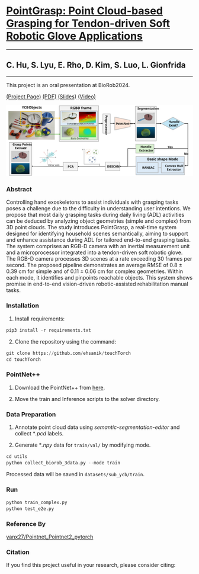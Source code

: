 # [PointGrasp: Point Cloud-based Grasping for Tendon-driven Soft Robotic Glove Applications](https://github.com/ThroneHU/PointGrasp/blob/main)
---
## C. Hu, S. Lyu, E. Rho, D. Kim, S. Luo, L. Gionfrida 
---
This project is an oral presentation at BioRob2024. <br>

[(Project Page)](https://github.com/ThroneHU/PointGrasp/blob/main) [(PDF)](https://github.com/ThroneHU/PointGrasp/blob/main) [(Slides)](https://github.com/ThroneHU/PointGrasp/blob/main) [(Video)](https://github.com/ThroneHU/PointGrasp/blob/main)

![image](https://github.com/ThroneHU/PointGrasp/blob/main/figs/Fig2.svg)

### Abstract

Controlling hand exoskeletons to assist individuals with grasping tasks poses a challenge due to the difficulty in understanding user intentions. We propose that most daily grasping tasks during daily living (ADL) activities can be deduced by analyzing object geometries (simple and complex) from 3D point clouds. The study introduces PointGrasp, a real-time system designed for identifying household scenes semantically, aiming to support and enhance assistance during ADL for tailored end-to-end grasping tasks. The system comprises an RGB-D camera with an inertial measurement unit and a microprocessor integrated into a tendon-driven soft robotic glove. The RGB-D camera processes 3D scenes at a rate exceeding 30 frames per second. The proposed pipeline demonstrates an average RMSE of 0.8 ± 0.39 cm for simple and of 0.11 ± 0.06 cm for complex geometries. Within each mode, it identifies and pinpoints reachable objects. This system shows promise in end-to-end vision-driven robotic-assisted rehabilitation manual tasks. 

### Installation

1. Install requirements:
```python
pip3 install -r requirements.txt
```

2. Clone the repository using the command:
```python
git clone https://github.com/ehsanik/touchTorch
cd touchTorch
```

### PointNet++

1. Download the PointNet++ from [here](https://github.com/charlesq34/pointnet2).

2. Move the train and Inference scripts to the solver directory.

### Data Preparation

1. Annotate point cloud data using *semantic-segmentation-editor* and collect **.pcd* labels.

2. Generate **.npy* data for `train/val/` by modifying mode.
```python
cd utils
python collect_biorob_3data.py --mode train
```

Processed data will be saved in `datasets/sub_ycb/train`.

### Run
```python
python train_complex.py
python test_e2e.py
```

### Reference By
[yanx27/Pointnet_Pointnet2_pytorch](https://github.com/yanx27/Pointnet_Pointnet2_pytorch)

### Citation

If you find this project useful in your research, please consider citing:
```
```
